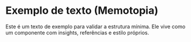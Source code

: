 # Exemplo de texto (Memotopia)

Este é um texto de exemplo para validar a estrutura mínima.
Ele vive como um componente com insights, referências e estilo próprios.
